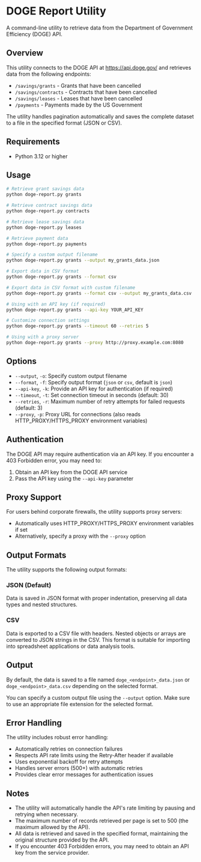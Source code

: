 # DOGE Report Utility

A command-line utility to retrieve data from the Department of Government Efficiency (DOGE) API.

## Overview

This utility connects to the DOGE API at https://api.doge.gov/ and retrieves data from the following endpoints:

- `/savings/grants` - Grants that have been cancelled
- `/savings/contracts` - Contracts that have been cancelled  
- `/savings/leases` - Leases that have been cancelled
- `/payments` - Payments made by the US Government

The utility handles pagination automatically and saves the complete dataset to a file in the specified format (JSON or CSV).

## Requirements

- Python 3.12 or higher

## Usage

```bash
# Retrieve grant savings data
python doge-report.py grants

# Retrieve contract savings data
python doge-report.py contracts

# Retrieve lease savings data  
python doge-report.py leases

# Retrieve payment data
python doge-report.py payments

# Specify a custom output filename
python doge-report.py grants --output my_grants_data.json

# Export data in CSV format
python doge-report.py grants --format csv

# Export data in CSV format with custom filename
python doge-report.py grants --format csv --output my_grants_data.csv

# Using with an API key (if required)
python doge-report.py grants --api-key YOUR_API_KEY

# Customize connection settings
python doge-report.py grants --timeout 60 --retries 5

# Using with a proxy server
python doge-report.py grants --proxy http://proxy.example.com:8080
```

## Options

- `--output`, `-o`: Specify custom output filename
- `--format`, `-f`: Specify output format (`json` or `csv`, default is `json`)
- `--api-key`, `-k`: Provide an API key for authentication (if required)
- `--timeout`, `-t`: Set connection timeout in seconds (default: 30)
- `--retries`, `-r`: Maximum number of retry attempts for failed requests (default: 3)
- `--proxy`, `-p`: Proxy URL for connections (also reads HTTP_PROXY/HTTPS_PROXY environment variables)

## Authentication

The DOGE API may require authentication via an API key. If you encounter a 403 Forbidden error, you may need to:

1. Obtain an API key from the DOGE API service
2. Pass the API key using the `--api-key` parameter

## Proxy Support

For users behind corporate firewalls, the utility supports proxy servers:

- Automatically uses HTTP_PROXY/HTTPS_PROXY environment variables if set
- Alternatively, specify a proxy with the `--proxy` option

## Output Formats

The utility supports the following output formats:

### JSON (Default)
Data is saved in JSON format with proper indentation, preserving all data types and nested structures.

### CSV
Data is exported to a CSV file with headers. Nested objects or arrays are converted to JSON strings in the CSV. This format is suitable for importing into spreadsheet applications or data analysis tools.

## Output

By default, the data is saved to a file named `doge_<endpoint>_data.json` or `doge_<endpoint>_data.csv` depending on the selected format.

You can specify a custom output file using the `--output` option. Make sure to use an appropriate file extension for the selected format.

## Error Handling

The utility includes robust error handling:

- Automatically retries on connection failures
- Respects API rate limits using the Retry-After header if available
- Uses exponential backoff for retry attempts
- Handles server errors (500+) with automatic retries
- Provides clear error messages for authentication issues

## Notes

- The utility will automatically handle the API's rate limiting by pausing and retrying when necessary.
- The maximum number of records retrieved per page is set to 500 (the maximum allowed by the API).
- All data is retrieved and saved in the specified format, maintaining the original structure provided by the API.
- If you encounter 403 Forbidden errors, you may need to obtain an API key from the service provider.
